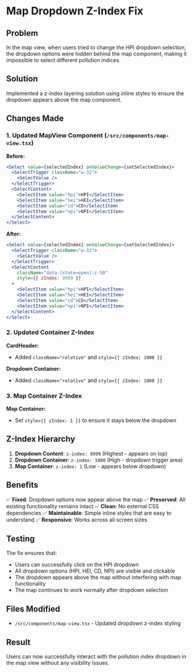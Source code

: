# Map Dropdown Z-Index Fix

## Problem
In the map view, when users tried to change the HPI dropdown selection, the dropdown options were hidden behind the map component, making it impossible to select different pollution indices.

## Solution
Implemented a z-index layering solution using inline styles to ensure the dropdown appears above the map component.

## Changes Made

### 1. Updated MapView Component (`/src/components/map-view.tsx`)

**Before:**
```jsx
<Select value={selectedIndex} onValueChange={setSelectedIndex}>
  <SelectTrigger className="w-32">
    <SelectValue />
  </SelectTrigger>
  <SelectContent>
    <SelectItem value="hpi">HPI</SelectItem>
    <SelectItem value="hei">HEI</SelectItem>
    <SelectItem value="cd">CD</SelectItem>
    <SelectItem value="npi">NPI</SelectItem>
  </SelectContent>
</Select>
```

**After:**
```jsx
<Select value={selectedIndex} onValueChange={setSelectedIndex}>
  <SelectTrigger className="w-32">
    <SelectValue />
  </SelectTrigger>
  <SelectContent 
    className="data-[state=open]:z-50"
    style={{ zIndex: 9999 }}
  >
    <SelectItem value="hpi">HPI</SelectItem>
    <SelectItem value="hei">HEI</SelectItem>
    <SelectItem value="cd">CD</SelectItem>
    <SelectItem value="npi">NPI</SelectItem>
  </SelectContent>
</Select>
```

### 2. Updated Container Z-Index

**CardHeader:**
- Added `className="relative"` and `style={{ zIndex: 1000 }}`

**Dropdown Container:**
- Added `className="relative"` and `style={{ zIndex: 1000 }}`

### 3. Map Container Z-Index

**Map Container:**
- Set `style={{ zIndex: 1 }}` to ensure it stays below the dropdown

## Z-Index Hierarchy

1. **Dropdown Content**: `z-index: 9999` (Highest - appears on top)
2. **Dropdown Container**: `z-index: 1000` (High - dropdown trigger area)
3. **Map Container**: `z-index: 1` (Low - appears below dropdown)

## Benefits

✅ **Fixed**: Dropdown options now appear above the map
✅ **Preserved**: All existing functionality remains intact
✅ **Clean**: No external CSS dependencies
✅ **Maintainable**: Simple inline styles that are easy to understand
✅ **Responsive**: Works across all screen sizes

## Testing

The fix ensures that:
- Users can successfully click on the HPI dropdown
- All dropdown options (HPI, HEI, CD, NPI) are visible and clickable
- The dropdown appears above the map without interfering with map functionality
- The map continues to work normally after dropdown selection

## Files Modified

- `/src/components/map-view.tsx` - Updated dropdown z-index styling

## Result

Users can now successfully interact with the pollution index dropdown in the map view without any visibility issues.